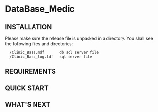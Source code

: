 DataBase_Medic
=============================

INSTALLATION
------------

Please make sure the release file is unpacked in a directory. You shall see the following files and directories:

      /Clinic_Base.mdf       db sql server file
      /Clinic_Base_log.ldf   sql server file  
      
REQUIREMENTS
------------




QUICK START
-----------



WHAT'S NEXT
-----------


